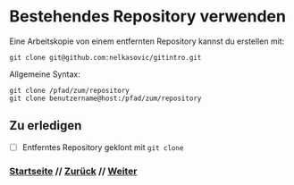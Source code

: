 # Bestehendes Repository verwenden

Eine Arbeitskopie von einem entfernten Repository kannst du erstellen mit:

```
git clone git@github.com:nelkasovic/gitintro.git
```

Allgemeine Syntax:

```
git clone /pfad/zum/repository
git clone benutzername@host:/pfad/zum/repository
```

## Zu erledigen
- [ ] Entferntes Repository geklont mit `git clone`

### [Startseite](index.md) // [Zurück](push.md) // [Weiter](pull.md)
